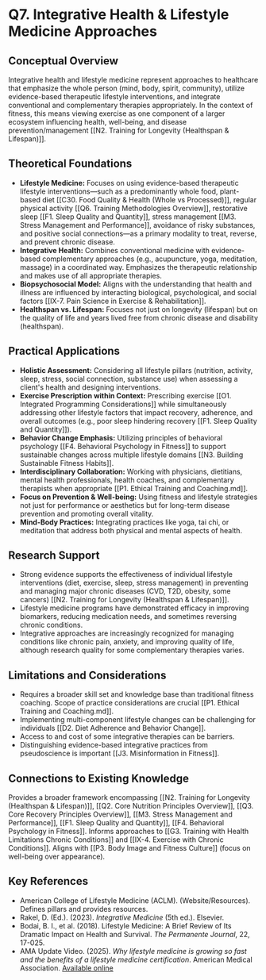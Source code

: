 # Q7. Integrative Health & Lifestyle Medicine Approaches

## Conceptual Overview

Integrative health and lifestyle medicine represent approaches to healthcare that emphasize the whole person (mind, body, spirit, community), utilize evidence-based therapeutic lifestyle interventions, and integrate conventional and complementary therapies appropriately. In the context of fitness, this means viewing exercise as one component of a larger ecosystem influencing health, well-being, and disease prevention/management [[N2. Training for Longevity (Healthspan & Lifespan)]].

## Theoretical Foundations

- **Lifestyle Medicine:** Focuses on using evidence-based therapeutic lifestyle interventions—such as a predominantly whole food, plant-based diet [[C30. Food Quality & Health (Whole vs Processed)]], regular physical activity [[Q6. Training Methodologies Overview]], restorative sleep [[F1. Sleep Quality and Quantity]], stress management [[M3. Stress Management and Performance]], avoidance of risky substances, and positive social connections—as a primary modality to treat, reverse, and prevent chronic disease.
- **Integrative Health:** Combines conventional medicine with evidence-based complementary approaches (e.g., acupuncture, yoga, meditation, massage) in a coordinated way. Emphasizes the therapeutic relationship and makes use of all appropriate therapies.
- **Biopsychosocial Model:** Aligns with the understanding that health and illness are influenced by interacting biological, psychological, and social factors [[IX-7. Pain Science in Exercise & Rehabilitation]].
- **Healthspan vs. Lifespan:** Focuses not just on longevity (lifespan) but on the quality of life and years lived free from chronic disease and disability (healthspan).

## Practical Applications

- **Holistic Assessment:** Considering all lifestyle pillars (nutrition, activity, sleep, stress, social connection, substance use) when assessing a client's health and designing interventions.
- **Exercise Prescription within Context:** Prescribing exercise [[O1. Integrated Programming Considerations]] while simultaneously addressing other lifestyle factors that impact recovery, adherence, and overall outcomes (e.g., poor sleep hindering recovery [[F1. Sleep Quality and Quantity]]).
- **Behavior Change Emphasis:** Utilizing principles of behavioral psychology [[F4. Behavioral Psychology in Fitness]] to support sustainable changes across multiple lifestyle domains [[N3. Building Sustainable Fitness Habits]].
- **Interdisciplinary Collaboration:** Working with physicians, dietitians, mental health professionals, health coaches, and complementary therapists when appropriate [[P1. Ethical Training and Coaching.md]].
- **Focus on Prevention & Well-being:** Using fitness and lifestyle strategies not just for performance or aesthetics but for long-term disease prevention and promoting overall vitality.
- **Mind-Body Practices:** Integrating practices like yoga, tai chi, or meditation that address both physical and mental aspects of health.

## Research Support

- Strong evidence supports the effectiveness of individual lifestyle interventions (diet, exercise, sleep, stress management) in preventing and managing major chronic diseases (CVD, T2D, obesity, some cancers) [[N2. Training for Longevity (Healthspan & Lifespan)]].
- Lifestyle medicine programs have demonstrated efficacy in improving biomarkers, reducing medication needs, and sometimes reversing chronic conditions.
- Integrative approaches are increasingly recognized for managing conditions like chronic pain, anxiety, and improving quality of life, although research quality for some complementary therapies varies.

## Limitations and Considerations

- Requires a broader skill set and knowledge base than traditional fitness coaching. Scope of practice considerations are crucial [[P1. Ethical Training and Coaching.md]].
- Implementing multi-component lifestyle changes can be challenging for individuals [[D2. Diet Adherence and Behavior Change]].
- Access to and cost of some integrative therapies can be barriers.
- Distinguishing evidence-based integrative practices from pseudoscience is important [[J3. Misinformation in Fitness]].

## Connections to Existing Knowledge

Provides a broader framework encompassing [[N2. Training for Longevity (Healthspan & Lifespan)]], [[Q2. Core Nutrition Principles Overview]], [[Q3. Core Recovery Principles Overview]], [[M3. Stress Management and Performance]], [[F1. Sleep Quality and Quantity]], [[F4. Behavioral Psychology in Fitness]]. Informs approaches to [[G3. Training with Health Limitations  Chronic Conditions]] and [[IX-4. Exercise with Chronic Conditions]]. Aligns with [[P3. Body Image and Fitness Culture]] (focus on well-being over appearance).

## Key References

- American College of Lifestyle Medicine (ACLM). (Website/Resources). Defines pillars and provides resources.
- Rakel, D. (Ed.). (2023). _Integrative Medicine_ (5th ed.). Elsevier.
- Bodai, B. I., et al. (2018). Lifestyle Medicine: A Brief Review of Its Dramatic Impact on Health and Survival. _The Permanente Journal_, 22, 17-025.
- AMA Update Video. (2025). _Why lifestyle medicine is growing so fast and the benefits of a lifestyle medicine certification_. American Medical Association. [Available online](https://www.ama-assn.org/delivering-care/public-health/why-lifestyle-medicine-growing-so-fast-and-benefits-lifestyle)

